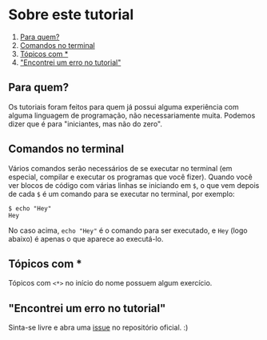 Sobre este tutorial
===================

1. [Para quem?](#para-quem)
2. [Comandos no terminal](#comandos-no-terminal)
3. [Tópicos com \*](#comandos-no-terminal)
4. ["Encontrei um erro no tutorial"](#encontrei-um-erro-no-tutorial)

Para quem?
----------

Os tutoriais foram feitos para quem já possui alguma experiência com alguma
linguagem de programação, não necessariamente muita. Podemos dizer que é para
"iniciantes, mas não do zero".

Comandos no terminal
--------------------

Vários comandos serão necessários de se executar no terminal (em especial,
compilar e executar os programas que você fizer). Quando você ver blocos de
código com várias linhas se iniciando em `$`, o que  vem depois de cada `$` é
um comando para se executar no terminal, por exemplo:

```console
$ echo "Hey"
Hey
```

No caso acima, `echo "Hey"` é o comando para ser executado, e `Hey` (logo
abaixo) é apenas o que aparece ao executá-lo.

Tópicos com *
-------------

Tópicos com `<*>` no início do nome possuem algum exercício.

"Encontrei um erro no tutorial"
-------------------------------

Sinta-se livre e abra uma
[issue](https://github.com/pet-comp-ufsc/tutorials/issues/new) no repositório
oficial. :)

